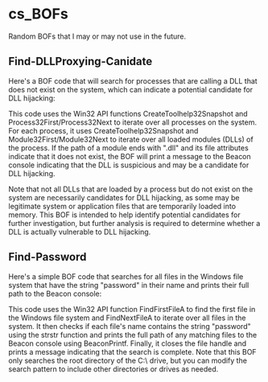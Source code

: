 # cs_BOFs

Random BOFs that I may or may not use in the future. 


## Find-DLLProxying-Canidate

Here's a BOF code that will search for processes that are calling a DLL that does not exist on the system, which can indicate a potential candidate for DLL hijacking:

This code uses the Win32 API functions CreateToolhelp32Snapshot and Process32First/Process32Next to iterate over all processes on the system. For each process, it uses CreateToolhelp32Snapshot and Module32First/Module32Next to iterate over all loaded modules (DLLs) of the process. If the path of a module ends with ".dll" and its file attributes indicate that it does not exist, the BOF will print a message to the Beacon console indicating that the DLL is suspicious and may be a candidate for DLL hijacking.

Note that not all DLLs that are loaded by a process but do not exist on the system are necessarily candidates for DLL hijacking, as some may be legitimate system or application files that are temporarily loaded into memory. This BOF is intended to help identify potential candidates for further investigation, but further analysis is required to determine whether a DLL is actually vulnerable to DLL hijacking.


## Find-Password

Here's a simple BOF code that searches for all files in the Windows file system that have the string "password" in their name and prints their full path to the Beacon console:

This code uses the Win32 API function FindFirstFileA to find the first file in the Windows file system and FindNextFileA to iterate over all files in the system. It then checks if each file's name contains the string "password" using the strstr function and prints the full path of any matching files to the Beacon console using BeaconPrintf. Finally, it closes the file handle and prints a message indicating that the search is complete. Note that this BOF only searches the root directory of the C:\ drive, but you can modify the search pattern to include other directories or drives as needed.

